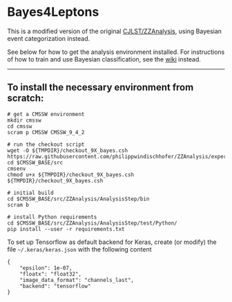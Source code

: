 Bayes4Leptons
=============

This is a modified version of the original [CJLST/ZZAnalysis](https://github.com/CJLST/ZZAnalysis), using Bayesian event categorization instead.

See below for how to get the analysis environment installed. For instructions of how to train and use Bayesian classification, see the [wiki](https://github.com/philippwindischhofer/ZZAnalysis/wiki) instead.

------------------------------

To install the necessary environment from scratch:
------------------------------
```
# get a CMSSW environment
mkdir cmssw
cd cmssw
scram p CMSSW CMSSW_9_4_2

# run the checkout script
wget -O ${TMPDIR}/checkout_9X_bayes.csh https://raw.githubusercontent.com/philippwindischhofer/ZZAnalysis/experimental/checkout_9X_bayes.csh 
cd $CMSSW_BASE/src
cmsenv
chmod u+x ${TMPDIR}/checkout_9X_bayes.csh
${TMPDIR}/checkout_9X_bayes.csh 

# initial build
cd $CMSSW_BASE/src/ZZAnalysis/AnalysisStep/bin
scram b

# install Python requirements
cd $CMSSW_BASE/src/ZZAnalysis/AnalysisStep/test/Python/
pip install --user -r requirements.txt

```

To set up Tensorflow as default backend for Keras, create (or modify) the file `~/.keras/keras.json` with the following content
```
{
    "epsilon": 1e-07, 
    "floatx": "float32", 
    "image_data_format": "channels_last", 
    "backend": "tensorflow"
}
```